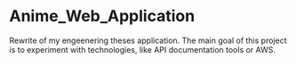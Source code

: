 # Anime_Web_Application
Rewrite of my engeenering theses application. The main goal of this project is to experiment with technologies, like API documentation tools or AWS. 
